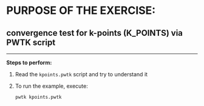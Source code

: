 # PURPOSE OF THE EXERCISE:
## convergence test for k-points (K_POINTS) via PWTK script
---------------------------------------------------------

**Steps to perform:**

1. Read the `kpoints.pwtk` script and try to understand it

2. To run the example, execute:

       pwtk kpoints.pwtk
